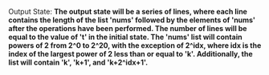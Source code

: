 Output State: **The output state will be a series of lines, where each line contains the length of the list 'nums' followed by the elements of 'nums' after the operations have been performed. The number of lines will be equal to the value of 't' in the initial state. The 'nums' list will contain powers of 2 from 2^0 to 2^20, with the exception of 2^idx, where idx is the index of the largest power of 2 less than or equal to 'k'. Additionally, the list will contain 'k', 'k+1', and 'k+2^idx+1'.**